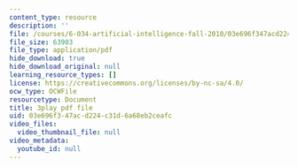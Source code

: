 ```yaml
---
content_type: resource
description: ''
file: /courses/6-034-artificial-intelligence-fall-2010/03e696f347acd224c31d6a68eb2ceafc_6nDqY8MPLDM.pdf
file_size: 63903
file_type: application/pdf
hide_download: true
hide_download_original: null
learning_resource_types: []
license: https://creativecommons.org/licenses/by-nc-sa/4.0/
ocw_type: OCWFile
resourcetype: Document
title: 3play pdf file
uid: 03e696f3-47ac-d224-c31d-6a68eb2ceafc
video_files:
  video_thumbnail_file: null
video_metadata:
  youtube_id: null
---
```

